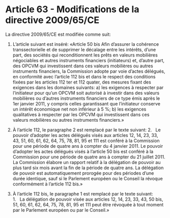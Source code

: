 # Article 63 - Modifications de la directive 2009/65/CE


La directive 2009/65/CE est modifiée comme suit:

1) L’article suivant est inséré: «Article 50 bis Afin d’assurer la cohérence transsectorielle et de supprimer le décalage entre les intérêts, d’une part, des sociétés qui reconditionnent les prêts en valeurs mobilières négociables et autres instruments financiers (initiateurs) et, d’autre part, des OPCVM qui investissent dans ces valeurs mobilières ou autres instruments financiers, la Commission adopte par voie d’actes délégués, en conformité avec l’article 112 bis et dans le respect des conditions fixées par les articles 112 ter et 112 quater, des mesures fixant des exigences dans les domaines suivants: a) les exigences à respecter par l’initiateur pour qu’un OPCVM soit autorisé à investir dans des valeurs mobilières ou d’autres instruments financiers de ce type émis après le 1er janvier 2011, y compris celles garantissant que l’initiateur conserve un intérêt économique net non inférieur à 5 %; b) les exigences qualitatives à respecter par les OPCVM qui investissent dans ces valeurs mobilières ou autres instruments financiers.»

2) À l’article 112, le paragraphe 2 est remplacé par le texte suivant: 2.   Le pouvoir d’adopter les actes délégués visés aux articles 12, 14, 23, 33, 43, 51, 60, 61, 62, 64, 75, 78, 81, 95 et 111 est conféré à la Commission pour une période de quatre ans à compter du 4 janvier 2011. Le pouvoir d’adopter les actes délégués visés à l’article 50 bis est conféré à la Commission pour une période de quatre ans à compter du 21 juillet 2011. La Commission élabore un rapport relatif à la délégation de pouvoir au plus tard six mois avant la fin de la période de quatre ans. La délégation de pouvoir est automatiquement prorogée pour des périodes d’une durée identique, sauf si le Parlement européen ou le Conseil la révoque conformément à l’article 112 bis.»

3) À l’article 112 bis, le paragraphe 1 est remplacé par le texte suivant: 1.   La délégation de pouvoir visée aux articles 12, 14, 23, 33, 43, 50 bis, 51, 60, 61, 62, 64, 75, 78, 81, 95 et 111 peut être révoquée à tout moment par le Parlement européen ou par le Conseil.»
